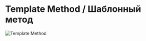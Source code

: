 # Template Method / Шаблонный метод

![Template Method](https://hsto.org/getpro/habr/post_images/2d6/a9d/443/2d6a9d443800486ed3ba432da9954df8.jpg)